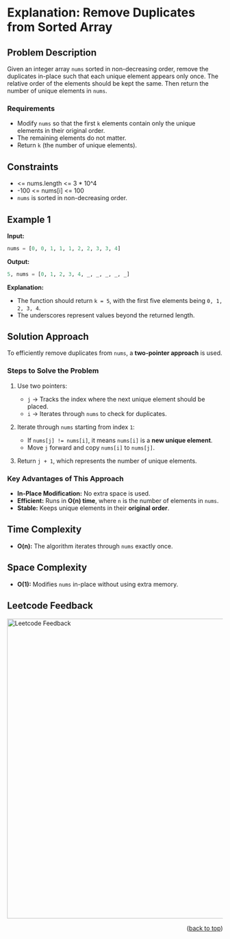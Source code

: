 <a name="readme-top"></a>

# Explanation: Remove Duplicates from Sorted Array

## Problem Description

Given an integer array `nums` sorted in non-decreasing order, remove the duplicates in-place 
such that each unique element appears only once. The relative order of the elements should be kept the same. 
Then return the number of unique elements in `nums`.

### Requirements
- Modify `nums` so that the first `k` elements contain only the unique elements in their original order.
- The remaining elements do not matter.
- Return `k` (the number of unique elements).

## Constraints
- <= nums.length <= 3 * 10^4
- -100 <= nums[i] <= 100
- `nums` is sorted in non-decreasing order.

## Example 1

**Input:**
```python
nums = [0, 0, 1, 1, 1, 2, 2, 3, 3, 4]
```

**Output:**
```python
5, nums = [0, 1, 2, 3, 4, _, _, _, _, _]
```

**Explanation:**
- The function should return `k = 5`, with the first five elements being `0, 1, 2, 3, 4`.
- The underscores represent values beyond the returned length.

## Solution Approach

To efficiently remove duplicates from `nums`, a **two-pointer approach** is used.

### Steps to Solve the Problem
1. Use two pointers:  
   - `j` → Tracks the index where the next unique element should be placed.
   - `i` → Iterates through `nums` to check for duplicates.

2. Iterate through `nums` starting from index `1`:
   - If `nums[j] != nums[i]`, it means `nums[i]` is a **new unique element**.
   - Move `j` forward and copy `nums[i]` to `nums[j]`.

3. Return `j + 1`, which represents the number of unique elements.

### Key Advantages of This Approach
- **In-Place Modification:** No extra space is used.
- **Efficient:** Runs in **O(n) time**, where `n` is the number of elements in `nums`.
- **Stable:** Keeps unique elements in their **original order**.

## Time Complexity
- **O(n):** The algorithm iterates through `nums` exactly once.

## Space Complexity
- **O(1):** Modifies `nums` in-place without using extra memory.

## Leetcode Feedback
<img width="700" alt="Leetcode Feedback" src="https://github.com/user-attachments/assets/c847cfd9-8ece-4041-be43-03ff6a9c0d80" />

<p align="right">(<a href="#readme-top">back to top</a>)</p>
